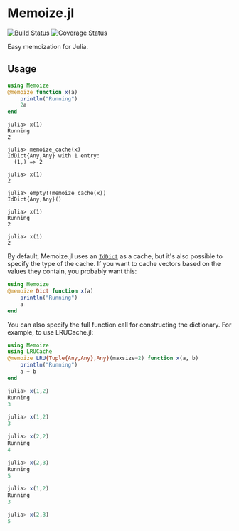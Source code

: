 # Memoize.jl

[![Build Status][ci-img]][ci-url]
[![Coverage Status](https://coveralls.io/repos/github/JuliaCollections/Memoize.jl/badge.svg?branch=master)](https://coveralls.io/github/JuliaCollections/Memoize.jl?branch=master)

[ci-img]: https://github.com/JuliaCollections/Memoize.jl/workflows/CI/badge.svg
[ci-url]: https://github.com/JuliaCollections/Memoize.jl/actions

Easy memoization for Julia.

## Usage

```julia
using Memoize
@memoize function x(a)
	println("Running")
	2a
end
```

```
julia> x(1)
Running
2

julia> memoize_cache(x)
IdDict{Any,Any} with 1 entry:
  (1,) => 2

julia> x(1)
2

julia> empty!(memoize_cache(x))
IdDict{Any,Any}()

julia> x(1)
Running
2

julia> x(1)
2
```

By default, Memoize.jl uses an [`IdDict`](https://docs.julialang.org/en/v1/base/collections/#Base.IdDict) as a cache, but it's also possible to specify the type of the cache. If you want to cache vectors based on the values they contain, you probably want this:

```julia
using Memoize
@memoize Dict function x(a)
	println("Running")
	a
end
```

You can also specify the full function call for constructing the dictionary. For example, to use LRUCache.jl:

```julia
using Memoize
using LRUCache
@memoize LRU{Tuple{Any,Any},Any}(maxsize=2) function x(a, b)
    println("Running")
    a + b
end
```

```julia
julia> x(1,2)
Running
3

julia> x(1,2)
3

julia> x(2,2)
Running
4

julia> x(2,3)
Running
5

julia> x(1,2)
Running
3

julia> x(2,3)
5
```
